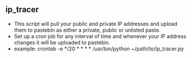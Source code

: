 ## ip_tracer

* This script will pull your public and private IP addresses and upload them to pastebin as either a private, public or unlisted paste.
* Set up a cron job for any interval of time and whenever your IP address changes it will be uploaded to pastebin.  
* example:
	crontab -e
	*/20 * * * * /usr/bin/python ~/path/to/ip_tracer.py 
